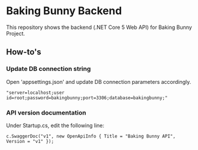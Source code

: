 # Baking Bunny Backend

This repository shows the backend (.NET Core 5 Web API) for Baking Bunny Project.

## How-to's

### Update DB connection string

Open 'appsettings.json' and update DB connection parameters accordingly.

```
"server=localhost;user id=root;password=bakingbunny;port=3306;database=bakingbunny;"
```

### API version documentation

Under Startup.cs, edit the following line:

```
c.SwaggerDoc("v1", new OpenApiInfo { Title = "Baking Bunny API", Version = "v1" });
```